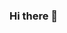 ### Hi there 👋

<!--
<h3>I'm Ian...</h3></br>

- 🔭 I’m currently a student @ ALX-AFRICA by HOLBERTON_SCHOOL
- 🌱 I’m currently learning C language
- 👯 I’m looking to collaborate on anything I can handle
- 💬 Ask me about web-development
- 📫 My other twitter account : https://twitter.com/Wanyoike_Ian
-->

